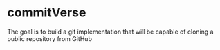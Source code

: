 # commitVerse

The goal is to build a git implementation that will be capable of cloning a public repository from GitHub
